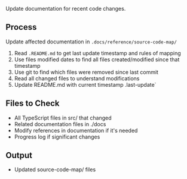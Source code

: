 Update documentation for recent code changes.

## Process

Update affected documentation in `.docs/reference/source-code-map/`

1. Read `.README.md` to get last update timestamp and rules of mapping
2. Use files modified dates to find all files created/modified since that timestamp
3. Use git to find which files were removed since last commit
4. Read all changed files to understand modifications
5. Update README.md with current timestamp .last-update`

## Files to Check

- All TypeScript files in src/ that changed
- Related documentation files in ./docs
- Modify references in documentation if it's needed
- Progress log if significant changes

## Output

- Updated source-code-map/ files
